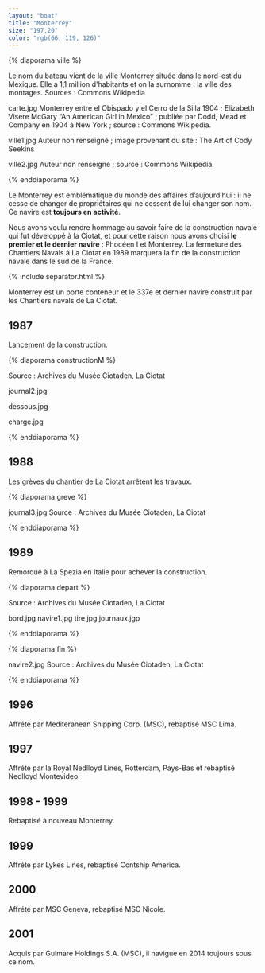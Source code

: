 ```yaml
---
layout: "boat"
title: "Monterrey"
size: "197,20"
color: "rgb(66, 119, 126)"
---
```


{% diaporama ville %}

Le nom du bateau vient de la ville Monterrey située dans le nord-est du Mexique. Elle a 1,1 million d'habitants et on la surnomme : la ville des montages.
Sources : Commons Wikipedia

carte.jpg
Monterrey entre el Obispado y el Cerro de la Silla 1904 ; Elizabeth Visere McGary “An American Girl in Mexico” ; publiée par Dodd, Mead et Company en 1904 à New York ; source : Commons Wikipedia.

ville1.jpg
Auteur non renseigné ; image provenant du site : The Art of Cody Seekins

ville2.jpg
Auteur non renseigné ; source : Commons Wikipedia.

{% enddiaporama %}


Le Monterrey est emblématique du monde des affaires d’aujourd’hui : il ne cesse de changer de propriétaires qui ne cessent de lui changer son nom. Ce navire est **toujours en activité**.

Nous avons voulu rendre hommage au savoir faire de la construction navale qui fut développé à la Ciotat, et pour cette raison nous avons choisi **le premier et le dernier navire** : Phocéen I et Monterrey. La fermeture des Chantiers Navals à La Ciotat en 1989 marquera la fin de la construction navale dans le sud de la France.

{% include separator.html %}

Monterrey est un porte conteneur et le 337e et dernier navire construit par les Chantiers navals de La Ciotat.

1987
------------

Lancement de la construction.

{% diaporama constructionM %}

Source : Archives du Musée Ciotaden, La Ciotat

journal2.jpg

dessous.jpg

charge.jpg

{% enddiaporama %}

1988
------------

Les grèves du chantier de La Ciotat arrêtent les travaux.

{% diaporama greve %}

journal3.jpg
Source : Archives du Musée Ciotaden, La Ciotat


{% enddiaporama %}

1989
------------

Remorqué à La Spezia en Italie pour achever la construction.

{% diaporama depart %}

Source : Archives du Musée Ciotaden, La Ciotat

bord.jpg
navire1.jpg
tire.jpg
journaux.jgp

{% enddiaporama %}


{% diaporama fin %}

navire2.jpg
Source : Archives du Musée Ciotaden, La Ciotat

{% enddiaporama %}

1996
------------

Affrété par Mediteranean Shipping Corp. (MSC), rebaptisé MSC Lima.

1997
------------

Affrété par la Royal Nedlloyd Lines, Rotterdam, Pays-Bas et rebaptisé Nedlloyd Montevideo.

1998 - 1999
------------

Rebaptisé à nouveau Monterrey.

1999
------------

Affrété par Lykes Lines, rebaptisé Contship America.

2000
------------

Affrété par MSC Geneva, rebaptisé MSC Nicole.

2001
------------

Acquis par Gulmare Holdings S.A. (MSC), il navigue en 2014 toujours sous ce nom.

